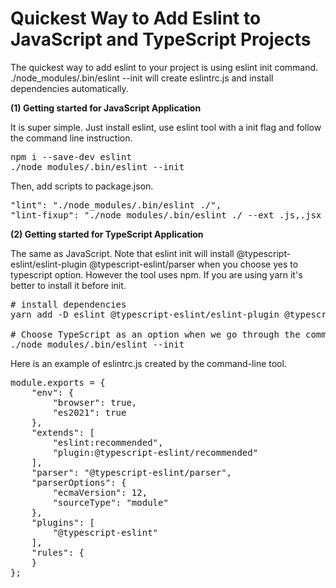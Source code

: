 # Quickest Way to Add Eslint to JavaScript and TypeScript Projects

The quickest way to add <span class="code">eslint</span> to your project is using eslint init command. <span class="code">./node_modules/.bin/eslint --init</span> will create <span class="code">eslintrc.js</span> and install dependencies automatically.

<strong>(1) Getting started for JavaScript Application</strong>

It is super simple. Just install eslint, use eslint tool with a init flag and follow the command line instruction.

<pre>
npm i --save-dev eslint
./node_modules/.bin/eslint --init
</pre>

Then, add scripts to package.json.

<pre>
"lint": "./node_modules/.bin/eslint ./",
"lint-fixup": "./node_modules/.bin/eslint ./ --ext .js,.jsx --fix"
</pre>

<strong>(2) Getting started for TypeScript Application</strong>

The same as JavaScript. Note that eslint init will install <span class="code">@typescript-eslint/eslint-plugin @typescript-eslint/parser</pre> when you choose yes to typescript option. However the tool uses npm. If you are using yarn it's better to install it before init.

<pre>
# install dependencies
yarn add -D eslint @typescript-eslint/eslint-plugin @typescript-eslint/parser

# Choose TypeScript as an option when we go through the command line tool.
./node_modules/.bin/eslint --init
</pre>

Here is an example of eslintrc.js created by the command-line tool.

<pre>
module.exports = {
    "env": {
        "browser": true,
        "es2021": true
    },
    "extends": [
        "eslint:recommended",
        "plugin:@typescript-eslint/recommended"
    ],
    "parser": "@typescript-eslint/parser",
    "parserOptions": {
        "ecmaVersion": 12,
        "sourceType": "module"
    },
    "plugins": [
        "@typescript-eslint"
    ],
    "rules": {
    }
};
</pre>
